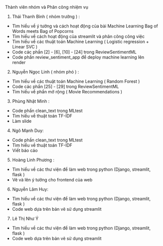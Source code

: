 Thành viên nhóm và Phân công nhiệm vụ
1. Thái Thanh Bình ( nhóm trưởng ) :
- Tìm hiểu về ý tưởng và cách hoạt động của bài Machine Learning Bag of Words meets Bag of Popcorns
- Tìm hiểu về cách hoạt động của streamlit và phân công công việc
- Tìm hiểu về các thuật toán Machine Learning ( Logistic regression + Linear SVC )
- Code các phần [2] - [6], [10] - [24] trong ReviewSentimentML
- Code phần review_sentiment_app để deploy machine learning lên render 
2. Nguyễn Ngọc Linh ( nhóm phó ) :
- Tìm hiểu về các thuật toán Machine Learning ( Random Forest )
- Code các phần [25] - [29] trong ReviewSentimentML
- Tìm hiểu về phần mở rộng ( Movie Recommendations ) 
3. Phùng Nhật Minh : 
- Code phần clean_text trong MLtest
- Tìm hiểu về thuật toán TF-IDF
- Làm slide
4. Ngô Mạnh Duy:
- Code phần clean_text trong MLtest
- Tìm hiểu về thuật toán TF-IDF 
- Viết báo cáo
5. Hoàng Linh Phương :
- Tìm hiểu về các thư viện để làm web trong python (Django, streamlit, flask )
- Vẽ và lên ý tưởng cho frontend của web
6. Nguyễn Lâm Huy:
- Tìm hiểu về các thư viện để làm web trong python (Django, streamlit, flask )
- Code web dựa trên bản vẽ sử dụng streamlit
7. Lê Thị Như Ý
- Tìm hiểu về các thư viện để làm web trong python (Django, streamlit, flask )
- Code web dựa trên bản vẽ sử dụng streamlit
